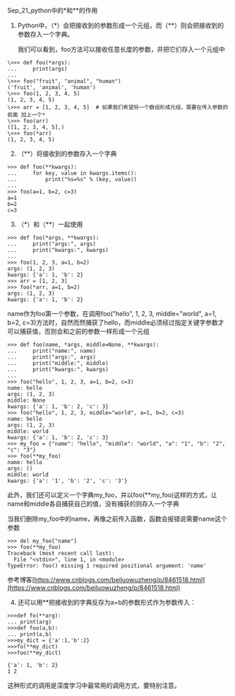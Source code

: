 Sep_21_python中的\*和\**的作用

1. Python中，（\*）会把接收到的参数形成一个元组，而（\**）则会把接收到的参数存入一个字典。

	我们可以看到，foo方法可以接收任意长度的参数，并把它们存入一个元组中

```
\>>> def foo(*args):
...     print(args)
...
\>>> foo("fruit", "animal", "human")
('fruit', 'animal', 'human')
\>>> foo(1, 2, 3, 4, 5)
(1, 2, 3, 4, 5)
\>>> arr = [1, 2, 3, 4, 5]  # 如果我们希望将一个数组形成元组，需要在传入参数的前面 加上一个*
\>>> foo(arr)
([1, 2, 3, 4, 5],)
\>>> foo(*arr)
(1, 2, 3, 4, 5)
```

2. （**）将接收到的参数存入一个字典

```
>>> def foo(**kwargs):
...     for key, value in kwargs.items():
...         print("%s=%s" % (key, value))
...
>>> foo(a=1, b=2, c=3)
a=1
b=2
c=3
```

3. （\*）和（\**）一起使用

```
>>> def foo(*args, **kwargs):
...     print("args:", args)
...     print("kwargs:", kwargs)
...
>>> foo(1, 2, 3, a=1, b=2)
args: (1, 2, 3)
kwargs: {'a': 1, 'b': 2}
>>> arr = [1, 2, 3]
>>> foo(*arr, a=1, b=2)
args: (1, 2, 3)
kwargs: {'a': 1, 'b': 2}
```
name作为foo第一个参数，在调用foo("hello", 1, 2, 3, middle="world", a=1, b=2, c=3)方法时，自然而然捕获了hello，而middle必须经过指定关键字参数才可以捕获值，否则会和之前的参数一样形成一个元组

```
>>> def foo(name, *args, middle=None, **kwargs):
...     print("name:", name)
...     print("args:", args)
...     print("middle:", middle)
...     print("kwargs:", kwargs)
...
>>> foo("hello", 1, 2, 3, a=1, b=2, c=3)
name: hello
args: (1, 2, 3)
middle: None
kwargs: {'a': 1, 'b': 2, 'c': 3}
>>> foo("hello", 1, 2, 3, middle="world", a=1, b=2, c=3)
name: hello
args: (1, 2, 3)
middle: world
kwargs: {'a': 1, 'b': 2, 'c': 3}
>>> my_foo = {"name": "hello", "middle": "world", "a": "1", "b": "2", "c": "3"}
>>> foo(**my_foo)
name: hello
args: ()
middle: world
kwargs: {'a': '1', 'b': '2', 'c': '3'}
```

此外，我们还可以定义一个字典my_foo，并以foo(**my_foo)这样的方式，让name和middle各自捕获自己的值，没有捕获的则存入一个字典

当我们删除my_foo中的name，再像之前传入函数，函数会报错说需要name这个参数

```
>>> del my_foo["name"]
>>> foo(**my_foo)
Traceback (most recent call last):
  File "<stdin>", line 1, in <module>
TypeError: foo() missing 1 required positional argument: 'name'
```

参考博客[https://www.cnblogs.com/beiluowuzheng/p/8461518.html](https://www.cnblogs.com/beiluowuzheng/p/8461518.html)

4. 还可以用**把接收到的字典反存为a=b的参数形式作为参数传入：

```
>>>def fo(**arg):
...	print(arg)
>>>def foo(a,b):
...	print(a,b)
>>>my_dict = {'a':1,'b':2}
>>>fo(**my_dict)
>>>foo(**my_dict)

{'a': 1, 'b': 2}
1 2
```
这种形式的调用是深度学习中最常用的调用方式，要特别注意。


